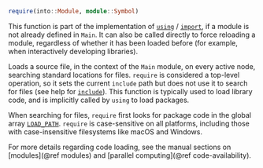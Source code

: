 ```julia
require(into::Module, module::Symbol)
```

This function is part of the implementation of [`using`](@ref) / [`import`](@ref), if a module is not already defined in `Main`. It can also be called directly to force reloading a module, regardless of whether it has been loaded before (for example, when interactively developing libraries).

Loads a source file, in the context of the `Main` module, on every active node, searching standard locations for files. `require` is considered a top-level operation, so it sets the current `include` path but does not use it to search for files (see help for [`include`](@ref)). This function is typically used to load library code, and is implicitly called by `using` to load packages.

When searching for files, `require` first looks for package code in the global array [`LOAD_PATH`](@ref). `require` is case-sensitive on all platforms, including those with case-insensitive filesystems like macOS and Windows.

For more details regarding code loading, see the manual sections on [modules](@ref modules) and [parallel computing](@ref code-availability).
